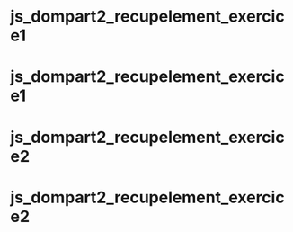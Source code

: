 # js_dompart2_recupelement_exercice1
# js_dompart2_recupelement_exercice1
# js_dompart2_recupelement_exercice2
# js_dompart2_recupelement_exercice2
